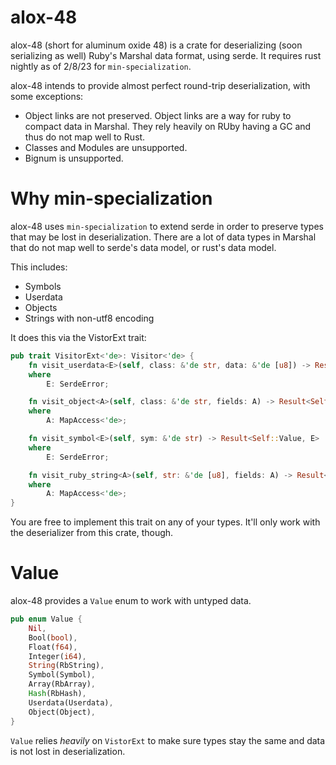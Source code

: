 # alox-48

alox-48 (short for aluminum oxide 48) is a crate for deserializing (soon serializing as well) Ruby's Marshal data format, using serde.
It requires rust nightly as of 2/8/23 for `min-specialization`.

alox-48 intends to provide almost perfect round-trip deserialization, with some exceptions:
 - Object links are not preserved.
   Object links are a way for ruby to compact data in Marshal. They rely heavily on RUby having a GC and thus do not map well to Rust.
 - Classes and Modules are unsupported.
 - Bignum is unsupported.

# Why min-specialization

alox-48 uses `min-specialization` to extend serde in order to preserve types that may be lost in deserialization.
There are a lot of data types in Marshal that do not map well to serde's data model, or rust's data model.

This includes:
 - Symbols
 - Userdata
 - Objects
 - Strings with non-utf8 encoding

It does this via the VistorExt trait:
```rs
pub trait VisitorExt<'de>: Visitor<'de> {
    fn visit_userdata<E>(self, class: &'de str, data: &'de [u8]) -> Result<Self::Value, E>
    where
        E: SerdeError;

    fn visit_object<A>(self, class: &'de str, fields: A) -> Result<Self::Value, A::Error>
    where
        A: MapAccess<'de>;

    fn visit_symbol<E>(self, sym: &'de str) -> Result<Self::Value, E>
    where
        E: SerdeError;

    fn visit_ruby_string<A>(self, str: &'de [u8], fields: A) -> Result<Self::Value, A::Error>
    where
        A: MapAccess<'de>;
}
```
You are free to implement this trait on any of your types. It'll only work with the deserializer from this crate, though.

# Value

alox-48 provides a `Value` enum to work with untyped data.
```rs
pub enum Value {
    Nil,
    Bool(bool),
    Float(f64),
    Integer(i64),
    String(RbString),
    Symbol(Symbol),
    Array(RbArray),
    Hash(RbHash),
    Userdata(Userdata),
    Object(Object),
}
```

`Value` relies *heavily* on `VistorExt` to make sure types stay the same and data is not lost in deserialization.
